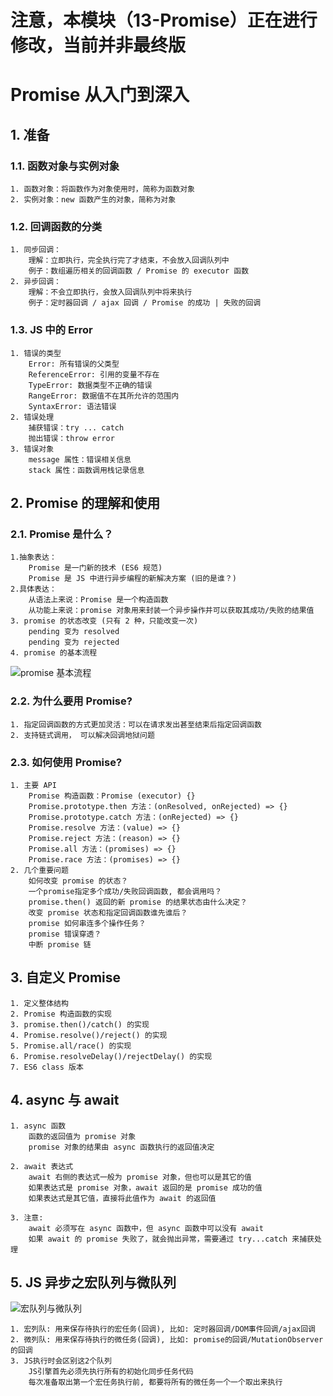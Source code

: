 # 注意，本模块（13-Promise）正在进行修改，当前并非最终版

# Promise 从入门到深入
## 1. 准备
### 1.1. 函数对象与实例对象
    1. 函数对象：将函数作为对象使用时，简称为函数对象
    2. 实例对象：new 函数产生的对象，简称为对象

### 1.2. 回调函数的分类
    1. 同步回调：
        理解：立即执行，完全执行完了才结束，不会放入回调队列中
        例子：数组遍历相关的回调函数 / Promise 的 executor 函数
    2. 异步回调：
        理解：不会立即执行，会放入回调队列中将来执行
        例子：定时器回调 / ajax 回调 / Promise 的成功 | 失败的回调

### 1.3. JS 中的 Error
    1. 错误的类型
        Error: 所有错误的父类型
        ReferenceError: 引用的变量不存在
        TypeError: 数据类型不正确的错误
        RangeError: 数据值不在其所允许的范围内
        SyntaxError: 语法错误
    2. 错误处理
        捕获错误：try ... catch
        抛出错误：throw error
    3. 错误对象
        message 属性：错误相关信息
        stack 属性：函数调用栈记录信息

## 2. Promise 的理解和使用
### 2.1. Promise 是什么？
    1.抽象表达：
        Promise 是一门新的技术 (ES6 规范)
        Promise 是 JS 中进行异步编程的新解决方案 (旧的是谁？)
    2.具体表达：
        从语法上来说：Promise 是一个构造函数
        从功能上来说：promise 对象用来封装一个异步操作并可以获取其成功/失败的结果值
    3. promise 的状态改变 (只有 2 种，只能改变一次)
        pending 变为 resolved
        pending 变为 rejected
    4. promise 的基本流程
![promise 基本流程](http://vipkshttp1.wiz.cn/ks/share/resources/49c30824-dcdf-4bd0-af2a-708f490b44a1/92b8cbfb-a474-4859-943b-6048e9dc66f6/index_files/9b2b980e2959c4f996cafddb03fa5d4d.png)

### 2.2. 为什么要用 Promise?
    1. 指定回调函数的方式更加灵活：可以在请求发出甚至结束后指定回调函数
    2. 支持链式调用， 可以解决回调地狱问题

### 2.3. 如何使用 Promise?
    1. 主要 API
        Promise 构造函数：Promise (executor) {}
        Promise.prototype.then 方法：(onResolved, onRejected) => {}
        Promise.prototype.catch 方法：(onRejected) => {}
        Promise.resolve 方法：(value) => {}
        Promise.reject 方法：(reason) => {}
        Promise.all 方法：(promises) => {}
        Promise.race 方法：(promises) => {}
    2. 几个重要问题
        如何改变 promise 的状态？
        一个promise指定多个成功/失败回调函数, 都会调用吗？
        promise.then() 返回的新 promise 的结果状态由什么决定？
        改变 promise 状态和指定回调函数谁先谁后？
        promise 如何串连多个操作任务？
        promise 错误穿透？
        中断 promise 链

## 3. 自定义 Promise
    1. 定义整体结构
    2. Promise 构造函数的实现
    3. promise.then()/catch() 的实现
    4. Promise.resolve()/reject() 的实现
    5. Promise.all/race() 的实现
    6. Promise.resolveDelay()/rejectDelay() 的实现
    7. ES6 class 版本

## 4. async 与 await
    1. async 函数
        函数的返回值为 promise 对象
        promise 对象的结果由 async 函数执行的返回值决定
   
    2. await 表达式
        await 右侧的表达式一般为 promise 对象，但也可以是其它的值
        如果表达式是 promise 对象，await 返回的是 promise 成功的值
        如果表达式是其它值，直接将此值作为 await 的返回值
    
    3. 注意:
        await 必须写在 async 函数中，但 async 函数中可以没有 await
        如果 await 的 promise 失败了，就会抛出异常，需要通过 try...catch 来捕获处理

## 5. JS 异步之宏队列与微队列
![宏队列与微队列](http://vipkshttp1.wiz.cn/ks/share/resources/49c30824-dcdf-4bd0-af2a-708f490b44a1/92b8cbfb-a474-4859-943b-6048e9dc66f6/index_files/60b9ff398449db2dcfef9197e2187ae6.png)

	1. 宏列队: 用来保存待执行的宏任务(回调), 比如: 定时器回调/DOM事件回调/ajax回调
	2. 微列队: 用来保存待执行的微任务(回调), 比如: promise的回调/MutationObserver的回调
	3. JS执行时会区别这2个队列
		JS引擎首先必须先执行所有的初始化同步任务代码
		每次准备取出第一个宏任务执行前, 都要将所有的微任务一个一个取出来执行


